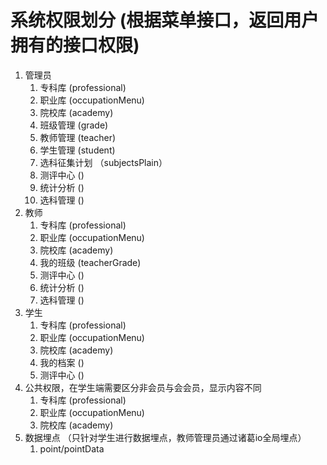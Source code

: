 # 系统权限划分 (根据菜单接口，返回用户拥有的接口权限)
1. 管理员
   1. 专科库 (professional)
   2. 职业库 (occupationMenu)
   3. 院校库 (academy)
   4. 班级管理 (grade)
   5. 教师管理 (teacher)
   6. 学生管理 (student)
   7. 选科征集计划 （subjectsPlain）
   8. 测评中心 ()
   9. 统计分析 ()
   10. 选科管理 ()
2. 教师
    1. 专科库 (professional)
    2. 职业库 (occupationMenu)
    3. 院校库 (academy)
    4. 我的班级 (teacherGrade) 
    5. 测评中心 ()
    6. 统计分析 ()
    7. 选科管理 ()
3. 学生
    1. 专科库 (professional)
    2. 职业库 (occupationMenu)
    3. 院校库 (academy)
    4. 我的档案 ()
    5. 测评中心 ()
5. 公共权限，在学生端需要区分非会员与会会员，显示内容不同
   1. 专科库 (professional)
   2. 职业库 (occupationMenu)
   3. 院校库 (academy)
6. 数据埋点 （只针对学生进行数据埋点，教师管理员通过诸葛io全局埋点）
   1. point/pointData
